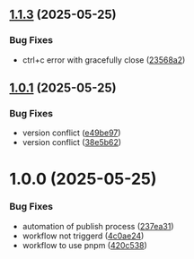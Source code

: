 ## [1.1.3](https://github.com/amoorihesham/project-starter/compare/v1.1.2...v1.1.3) (2025-05-25)


### Bug Fixes

* ctrl+c error with gracefully close ([23568a2](https://github.com/amoorihesham/project-starter/commit/23568a22028abae062948d84778569bf0b702930))

## [1.0.1](https://github.com/amoorihesham/project-starter/compare/v1.0.0...v1.0.1) (2025-05-25)


### Bug Fixes

* version conflict ([e49be97](https://github.com/amoorihesham/project-starter/commit/e49be97e7e7d946dcc166ede4a78e1c71f40ac04))
* version conflict ([38e5b62](https://github.com/amoorihesham/project-starter/commit/38e5b6217390fc5aebf6e5dbb873786152f29228))

# 1.0.0 (2025-05-25)


### Bug Fixes

* automation of publish process ([237ea31](https://github.com/amoorihesham/project-starter/commit/237ea318ccbfe918d5169bf8ecef6053625b0be8))
* workflow not triggerd ([4c0ae24](https://github.com/amoorihesham/project-starter/commit/4c0ae24b84c90eebe36a7f5b52247a182ef76230))
* workflow to use pnpm ([420c538](https://github.com/amoorihesham/project-starter/commit/420c538733084a75577616f9f6b96079f0a8ddad))
